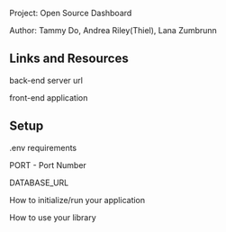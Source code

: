 
Project: Open Source Dashboard

Author: Tammy Do, Andrea Riley(Thiel), Lana Zumbrunn

## Links and Resources

back-end server url



front-end application

## Setup

.env requirements


PORT - Port Number

DATABASE_URL 

How to initialize/run your application 


How to use your library 


